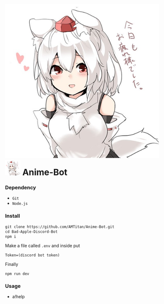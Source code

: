 # ![](https://github.com/AMTitan/Anime-Bot/raw/master/AnimeBot.png) <img src="https://github.com/AMTitan/Anime-Bot/raw/master/AnimeBot.png" alt="icon" width="50px"/> Anime-Bot
<h3>Dependency</h3>

- `Git`
- `Node.js`

<h3>Install</h3>

```
git clone https://github.com/AMTitan/Anime-Bot.git
cd Bad-Apple-Discord-Bot
npm i
```

Make a file called `.env` and inside put 
```
Token=(discord bot token)
```

Finally
```
npm run dev
```

<h3>Usage</h3>

- a!help
